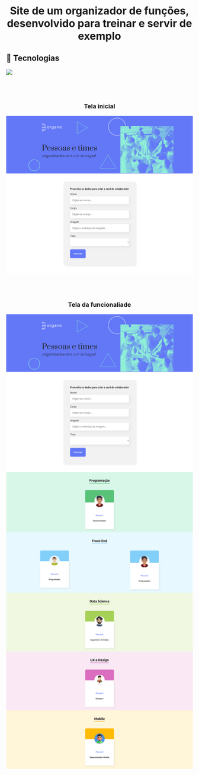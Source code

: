 # <h1 align="center">Site de um organizador de funções, desenvolvido para treinar e servir de exemplo</h1>

## 🚀 Tecnologias
<div>
  <img src="https://img.shields.io/badge/React-20232A?style=for-the-badge&logo=react&logoColor=61DAFB">
</div>

<br><br>
<h3 align="center">Tela inicial</h3>
<div align="center">
  <img src="https://github.com/DeangellesES/organizador_de_funcoes-React/blob/main/tela_inicial.png" width="800">
</div>

<br><br>
<h3 align="center">Tela da funcionaliade</h3>
<div align="center">
  <img src="https://github.com/DeangellesES/organizador_de_funcoes-React/blob/main/funcionalidade.png" width="800">
</div>
